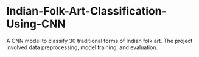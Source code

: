 # Indian-Folk-Art-Classification-Using-CNN
A CNN model to classify 30 traditional forms of Indian folk art. The project involved data preprocessing, model training, and evaluation.
